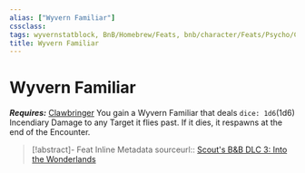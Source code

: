 ```yaml
---
alias: ["Wyvern Familiar"]
cssclass: 
tags: wyvernstatblock, BnB/Homebrew/Feats, bnb/character/Feats/Psycho/Clawbringer
title: Wyvern Familiar
---
```


# Wyvern Familiar
***Requires:*** [Clawbringer](../../../../77-Bunkers-n-Badasses-Sourcebook/Chapter-01-Creating-A-Vault-Hunter/Choosing-A-Class/Psycho/Clawbringer.md)
You gain a Wyvern Familiar that deals `dice: 1d6`(1d6) Incendiary Damage to any Target it flies past.
If it dies, it respawns at the end of the Encounter.

> [!abstract]- Feat Inline Metadata
> sourceurl:: [Scout's B&B DLC 3: Into the Wonderlands](https://docs.google.com/document/d/1MLOgrWwcLNTnP9PuXrKiLImy7SUh4hXO8arVUAlmdp0/edit)
